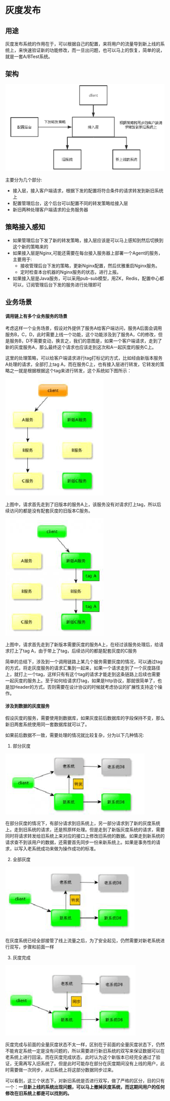 # 灰度发布

## 用途
灰度发布系统的作用在于，可以根据自己的配置，来将用户的流量导到新上线的系统上，来快速验证新的功能修改，而一旦出问题，也可以马上的恢复，简单的说，就是一套A/BTest系统。

## 架构
![灰度架构]

主要分为几个部分:
  * 接入层，接入客户端请求，根据下发的配置将符合条件的请求转发到新旧系统上
  * 配置管理后台，这个后台可以配置不同的转发策略给接入层
  * 新旧两种处理客户端请求的业务服务器

## 策略接入感知
 * 如果管理后台下发了新的转发策略，接入层应该是可以马上感知到然后切换到这个新的策略来的
 * 如果接入层是Nginx,可能还需要在每台接入服务器上部署一个Agent的服务，主要用于:
   * 接收管理后台下发的策略，更新Nginx配置，然后优雅重启Nginx服务。
   * 定时检查本台机器的Nginx服务的状态，进行上报。
 * 如果接入层是Java服务，可以采用pub-sub模型，用ZK，Redis，配置中心都可以，订阅管理后台下发的服务进行处理即可

## 业务场景
#### 调用链上有多个业务服务的场景
考虑这样一个业务场景，假设对外提供了服务A给客户端访问，服务A后面会调用服务B，C，D，此时需要上线一个功能，这个功能涉及到了服务A，C的修改，但是服务B，D不需要变动，换言之，我们的意图是，如果一个客户端请求，走到了新的灰度服务A，那么最终这个请求也应该走到这次和A一起灰度的服务C上。

这里的处理策略，可以给客户端请求进行tag打标记的方式，比如经由新版本服务A处理的请求，全部打上tag A，而在服务C上，也有接入层进行转发，它转发的策略之一就是根据根据这个tag来进行转发，这个系统如下图所示：

 ![business1]

上图中，请求首先走到了旧版本的服务A上，该服务没有对请求打上tag，所以后续访问的都是没有配套灰度的旧版本C服务。

![business2]

上图中，请求首先走到了新版本需要灰度的服务A上，在经过该服务处理后，给请求打上了tag A，由于带上了tag，后续访问的都是配套灰度的C服务

简单的总结下，涉及到一个调用链路上某几个服务需要灰度的情况，可以通过tag的方式，将走灰度服务的请求汇集到一起来，如果一个请求走到了一个灰度路径上，就打上一个tag，这样只有有这个tag的请求才能走到这条链路上后续也需要一起灰度的服务上。至于如何给请求打tag，如果是http协议，那就很简单了，也是加Header的方式，否则需要在设计协议的时候就考虑协议的扩展性支持这个操作。

#### 涉及到数据的灰度服务
假设灰度的服务，需要使用到数据库，如果灰度前后数据库的字段保持不变，那么新旧两套系统使用同一套数据库就可以了。

如果前后数据不一致，需要处理的情况就比较复杂，分为以下几种情况:
 1. 部分灰度
  
  ![business3]
  
   在部分灰度的情况下，有部分请求到旧系统上，另一部分请求到了新的灰度系统上。走到旧系统的请求，还是照原样处理。但是走到了新版灰度系统的请求，需要同时将请求转发给旧系统上来对应的接口上修改旧系统的数据。如果走到新系统的请求查不到该用户的数据，还需要首先同步一份来新系统上。如果是事务性的请求，以写入老系统成功来做为操作成功的标准。

 2. 全部灰度
  
  ![business4]
  
   在灰度系统已经全部接管了线上流量之后，为了安全起见，仍然需要对新老系统进行双写，步骤和前面一样

 3. 灰度完成
  
  ![business5]
  
   灰度完成与前面的全量灰度状态不太一样，区别在于前面的全量灰度状态下，仍然不能肯定系统一定是没有问题的，所以需要进行新旧系统的双写来保证数据可以在老系统上进行回滚。而在灰度完成状态，此时认为这个新版本已经完全通过了验证，无需再写入旧系统了。但是此时可能存在部分在灰度期间没有上线的用户，此时需要做一次同步，从旧系统上将这部分数据同步过来。

可以看到，这三个状态下，对新旧系统是否进行双写，做了严格的区分，目的只有一个：**一旦新上线的系统出现问题，可以马上撤掉灰度系统，而这期间用户的任何修改在旧系统上都是可以找到的。**




[灰度架构]: img/灰度架构.png
[business1]: img/business1.png
[business2]: img/business2.png
[business3]: img/business3.png
[business4]: img/business4.png
[business5]: img/business5.png
